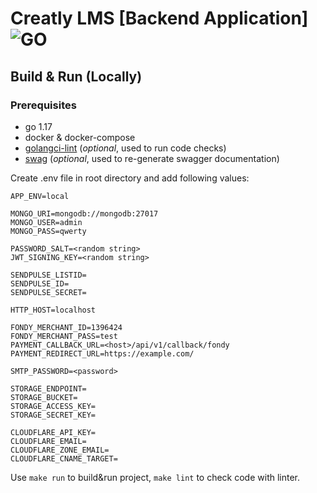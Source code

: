# Creatly LMS [Backend Application] ![GO][go-badge]

[go-badge]: https://img.shields.io/github/go-mod/go-version/p12s/furniture-store?style=plastic
[go-url]: https://github.com/p12s/furniture-store/blob/master/go.mod

## Build & Run (Locally)
### Prerequisites
- go 1.17
- docker & docker-compose
- [golangci-lint](https://github.com/golangci/golangci-lint) (<i>optional</i>, used to run code checks)
- [swag](https://github.com/swaggo/swag) (<i>optional</i>, used to re-generate swagger documentation)

Create .env file in root directory and add following values:
```dotenv
APP_ENV=local

MONGO_URI=mongodb://mongodb:27017
MONGO_USER=admin
MONGO_PASS=qwerty

PASSWORD_SALT=<random string>
JWT_SIGNING_KEY=<random string>

SENDPULSE_LISTID=
SENDPULSE_ID=
SENDPULSE_SECRET=

HTTP_HOST=localhost

FONDY_MERCHANT_ID=1396424
FONDY_MERCHANT_PASS=test
PAYMENT_CALLBACK_URL=<host>/api/v1/callback/fondy
PAYMENT_REDIRECT_URL=https://example.com/

SMTP_PASSWORD=<password>

STORAGE_ENDPOINT=
STORAGE_BUCKET=
STORAGE_ACCESS_KEY=
STORAGE_SECRET_KEY=

CLOUDFLARE_API_KEY=
CLOUDFLARE_EMAIL=
CLOUDFLARE_ZONE_EMAIL=
CLOUDFLARE_CNAME_TARGET=
```

Use `make run` to build&run project, `make lint` to check code with linter.